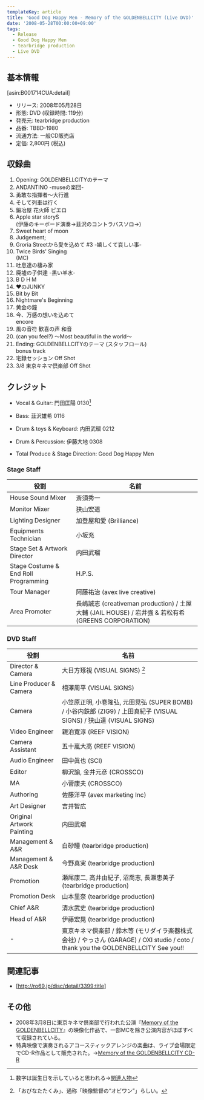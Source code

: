 ```yaml
---
templateKey: article
title: 'Good Dog Happy Men - Memory of the GOLDENBELLCITY (Live DVD)'
date: '2008-05-28T00:00:00+09:00'
tags:
  - Release
  - Good Dog Happy Men
  - tearbridge production
  - Live DVD
---
```

## 基本情報

[asin:B001714CUA:detail]

* リリース: 2008年05月28日
* 形態: DVD (収録時間: 119分)
* 発売元: tearbridge production
* 品番: TBBD-1980
* 流通方法: 一般CD販売店
* 定価: 2,800円 (税込)

## 収録曲

1. Opening: GOLDENBELLCITYのテーマ
1. ANDANTINO -museの楽団-
1. 勇敢な指揮者～大行進
1. そして列車は行く
1. 鍛冶屋 花火師 ピエロ
1. Apple star storyS<br>
   (伊藤のキーボード演奏→韮沢のコントラバスソロ→)
1. Sweet heart of moon
1. Judgement;
1. Groria Streetから愛を込めて #3 -嬉しくて哀しい事-
1. Twice Birds' Singing<br>
   (MC)
1. 吐息達の棲み家
1. 廃墟の子供達 -黒い羊水-
1. B D H M
1. ♥のJUNKY
1. Bit by Bit
1. Nightmare's Beginning
1. 黄金の鐘
1. 今、万感の想いを込めて<br>
   encore
1. 風の音符 歓喜の声 和音
1. (can you feel?) ～Most beautiful in the world～
1. Ending: GOLDENBELLCITYのテーマ (スタッフロール)<br>
   bonus track
1. 宅録セッション Off Shot
1. 3/8 東京キネマ倶楽部 Off Shot

## クレジット

* Vocal & Guitar: 門田匡陽 0130[^1]
* Bass: 韮沢雄希 0116
* Drum & toys & Keyboard: 内田武瑠 0212
* Drum & Percussion: 伊藤大地 0308

* Total Produce & Stage Direction: Good Dog Happy Men

### Stage Staff

役割 | 名前
-|-
House Sound Mixer | 斎須秀一
Monitor Mixer | 狭山宏道
Lighting Designer | 加登屋和愛 (Brilliance)
Equipments Technician | 小坂充
Stage Set & Artwork Director | 内田武瑠
Stage Costume & End Roll Programming | H.P.S.
Tour Manager | 阿藤祐治 (avex live creative)
Area Promoter | 長嶋誠志 (creativeman production) / 土屋大輔 (JAIL HOUSE) / 岩井強 & 若松有希 (GREENS CORPORATION)

### DVD Staff

役割 | 名前
-|-
Director & Camera | 大日方琢視 (VISUAL SIGNS) [^2]
Line Producer & Camera | 相澤周平 (VISUAL SIGNS)
Camera | 小笠原正明, 小巻隆弘, 元田晃弘 (SUPER BOMB) / 小谷内鉄郎 (ZIG9) / 上田真紀子 (VISUAL SIGNS) / 狭山達 (VISUAL SIGNS)
Video Engineer | 親泊寛淳 (REEF VISION)
Camera Assistant | 五十嵐大高 (REEF VISION)
Audio Engineer | 田中眞也 (SCI)
Editor | 柳沢諭, 金井元彦 (CROSSCO)
MA | 小菅康夫 (CROSSCO)
Authoring | 佐藤洋平 (avex marketing Inc)
Art Designer | 吉井智広
Original Artwork Painting | 内田武瑠
Management & A&R | 白砂瞳 (tearbridge production)
Management & A&R Desk | 今野真実 (tearbridge production)
Promotion | 瀬尾康二, 高井由紀子, 沼喬志, 長瀬恵美子 (tearbridge production)
Promotion Desk | 山本里奈 (tearbridge production)
Chief A&R | 清水武史 (tearbridge production)
Head of A&R | 伊藤宏晃 (tearbridge production)
- | 東京キネマ倶楽部 / 鈴木等 (モリダイラ楽器株式会社) / やっさん (GARAGE) / OXI studio / coto / thank you the GOLDENBELLCITY See you!!

## 関連記事

* [http://ro69.jp/disc/detail/3399:title]

## その他

* 2008年3月8日に東京キネマ倶楽部で行われた公演『[Memory of the GOLDENBELLCITY](/articles/2008-03-08-000000_1)』の映像化作品で、一部MCを除き公演内容がほぼすべて収録されている。
* 特典映像で演奏されるアコースティックアレンジの楽曲は、ライブ会場限定でCD-R作品として販売された。→[Memory of the GOLDENBELLCITY CD-R](/articles/2008-03-08-000000)

[^1]: 数字は誕生日を示していると思われる→[関連人物](/articles/2016-03-10-000000) 

[^2]: 「おびなたたくみ」、通称「映像監督の“オビワン”」らしい。
